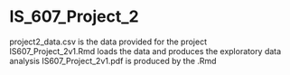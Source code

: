 # IS_607_Project_2
project2_data.csv is the data provided for the project
IS607_Project_2v1.Rmd loads the data and produces the exploratory data analysis
IS607_Project_2v1.pdf is produced by the .Rmd

